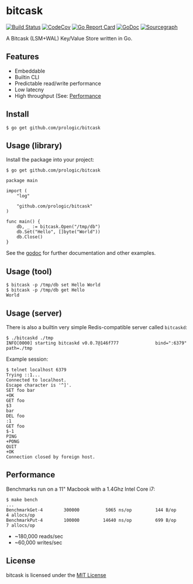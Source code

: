 # bitcask

[![Build Status](https://cloud.drone.io/api/badges/prologic/bitcask/status.svg)](https://cloud.drone.io/prologic/bitcask)
[![CodeCov](https://codecov.io/gh/prologic/bitcask/branch/master/graph/badge.svg)](https://codecov.io/gh/prologic/bitcask)
[![Go Report Card](https://goreportcard.com/badge/prologic/bitcask)](https://goreportcard.com/report/prologic/bitcask)
[![GoDoc](https://godoc.org/github.com/prologic/bitcask?status.svg)](https://godoc.org/github.com/prologic/bitcask) 
[![Sourcegraph](https://sourcegraph.com/github.com/prologic/bitcask/-/badge.svg)](https://sourcegraph.com/github.com/prologic/bitcask?badge)

A Bitcask (LSM+WAL) Key/Value Store written in Go.

## Features

* Embeddable
* Builtin CLI
* Predictable read/write performance
* Low latecny
* High throughput (See: [Performance](README.md#Performance)

## Install

```#!bash
$ go get github.com/prologic/bitcask
```

## Usage (library)

Install the package into your project:

```#!bash
$ go get github.com/prologic/bitcask
```

```#!go
package main

import (
    "log"

    "github.com/prologic/bitcask"
)

func main() {
    db, _ := bitcask.Open("/tmp/db")
    db.Set("Hello", []byte("World"))
    db.Close()
}
```

See the [godoc](https://godoc.org/github.com/prologic/bitcask) for further
documentation and other examples.

## Usage (tool)

```#!bash
$ bitcask -p /tmp/db set Hello World
$ bitcask -p /tmp/db get Hello
World
```

## Usage (server)

There is also a builtin very  simple Redis-compatible server called `bitcaskd`:

```#!bash
$ ./bitcaskd ./tmp
INFO[0000] starting bitcaskd v0.0.7@146f777              bind=":6379" path=./tmp
```

Example session:

```
$ telnet localhost 6379
Trying ::1...
Connected to localhost.
Escape character is '^]'.
SET foo bar
+OK
GET foo
$3
bar
DEL foo
:1
GET foo
$-1
PING
+PONG
QUIT
+OK
Connection closed by foreign host.
```

## Performance

Benchmarks run on a 11" Macbook with a 1.4Ghz Intel Core i7:

```
$ make bench
...
BenchmarkGet-4   	  300000	      5065 ns/op	     144 B/op	       4 allocs/op
BenchmarkPut-4   	  100000	     14640 ns/op	     699 B/op	       7 allocs/op
```

* ~180,000 reads/sec
* ~60,000 writes/sec

## License

bitcask is licensed under the [MIT License](https://github.com/prologic/bitcask/blob/master/LICENSE)
